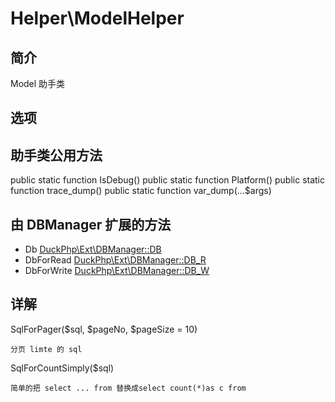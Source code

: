 # Helper\ModelHelper

## 简介
Model 助手类
## 选项

## 助手类公用方法
public static function IsDebug()
public static function Platform()
public static function trace_dump()
public static function var_dump(...$args)

## 由 DBManager 扩展的方法

- Db [DuckPhp\Ext\DBManager::DB](Ext-DBManager.md#DB)
- DbForRead [DuckPhp\Ext\DBManager::DB_R](Ext-DBManager.md#DbForRead)
- DbForWrite [DuckPhp\Ext\DBManager::DB_W](Ext-DBManager.md#DbForWrite)

## 详解

SqlForPager($sql, $pageNo, $pageSize = 10)

    分页 limte 的 sql 
SqlForCountSimply($sql)
    
    简单的把 select ... from 替换成select count(*)as c from 
    